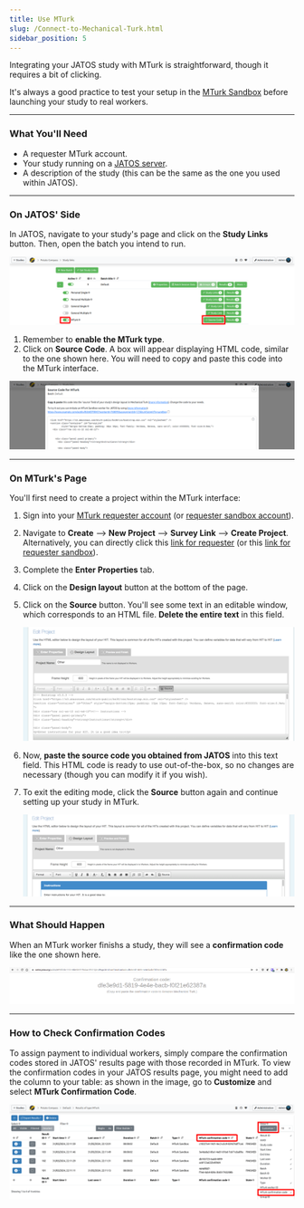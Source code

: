```yaml
---
title: Use MTurk
slug: /Connect-to-Mechanical-Turk.html
sidebar_position: 5
---
```


Integrating your JATOS study with MTurk is straightforward, though it requires a bit of clicking.

It's always a good practice to test your setup in the [MTurk Sandbox](https://requester.mturk.com/developer/sandbox) before launching your study to real workers.

-----

### What You'll Need

  * A requester MTurk account.
  * Your study running on a [JATOS server](Bring-your-JATOS-online.html).
  * A description of the study (this can be the same as the one you used within JATOS).

-----

### On JATOS' Side

In JATOS, navigate to your study's page and click on the **Study Links** button. Then, open the batch you intend to run.

![JATOS GUI screenshot](/img/v39x/study_links_mturk.png)

1.  Remember to **enable the MTurk type**.
2.  Click on **Source Code**. A box will appear displaying HTML code, similar to the one shown here. You will need to copy and paste this code into the MTurk interface.

![JATOS GUI screenshot](/img/v39x/study_links_mturk_source_code.png)

-----

### On MTurk's Page

You'll first need to create a project within the MTurk interface:

1.  Sign into your [MTurk requester account](https://requester.mturk.com/signin_options) (or [requester sandbox account](https://requestersandbox.mturk.com/signin_options)).

2.  Navigate to **Create** ⟶ **New Project** ⟶ **Survey Link** ⟶ **Create Project**. Alternatively, you can directly click this [link for requester](https://requester.mturk.com/create/projects/new) (or this [link for requester sandbox](https://requestersandbox.mturk.com/create/projects/new)).

3.  Complete the **Enter Properties** tab.

4.  Click on the **Design layout** button at the bottom of the page.

5.  Click on the **Source** button. You'll see some text in an editable window, which corresponds to an HTML file. **Delete the entire text** in this field.

    ![MTurk Schreenshot](/img/MTurk-source-editor.png)
6.  Now, **paste the source code you obtained from JATOS** into this text field. This HTML code is ready to use out-of-the-box, so no changes are necessary (though you can modify it if you wish).

7.  To exit the editing mode, click the **Source** button again and continue setting up your study in MTurk.

    ![MTurk Schreenshot](/img/MTurk-source-editor-done.png)

-----

### What Should Happen

When an MTurk worker finishs a study, they will see a **confirmation code** like the one shown here.

![Confirmation code](/img/MTurk-confirmation-code_371.png)

-----

### How to Check Confirmation Codes

To assign payment to individual workers, simply compare the confirmation codes stored in JATOS' results page with those recorded in MTurk. To view the confirmation codes in your JATOS results page, you might need to add the column to your table: as shown in the image, go to **Customize** and select **MTurk Confirmation Code**.

![Results of Mturk workers](/img/v39x/mturk-results.png)
